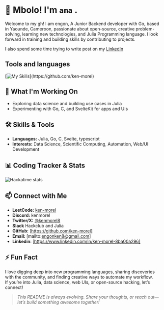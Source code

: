 # 👋 Mbolo! I'm `ama` .

Welcome to my gh! I am engon, A Junior Backend developer with Go, based in Yaounde, Cameroon, passionate about open-source, creative problem-solving, learning new technologies, and Julia Programming language. I look forward in training and building skills by contributing to projects.

I also spend some time trying to write post on my [LinkedIn](https://www.linkedin.com/in/ken-morel-8ba00a296)

## Tools and languages

[![My Skills](https://skillicons.dev/icons?perline=7&i=c,css,dart,discord,flutter,github,githubactions,gmail,go,html,linux,md,neovim,nodejs,obsidian,py,sass,stackoverflow,svelte,tailwind,ubuntu,)](https://github.com/ken-morel)

## 🌱 What I'm Working On

- Exploring data science and building use cases in Julia
- Experimenting with Go, C, and SvelteKit for apps and UIs

## 🛠️ Skills & Tools

- **Languages:** Julia, Go, C, Svelte, typescript
- **Interests:** Data Science, Scientific Computing, Automation, Web/UI Development

## 📊 Coding Tracker & Stats
![Hackatime stats](https://github-readme-stats.hackclub.dev/api/wakatime?username=19730&api_domain=hackatime.hackclub.com&&custom_title=Hackatime+Stats&layout=compact&cache_seconds=0&langs_count=8&theme=dark)

## 📫 Connect with Me

- **LeetCode:** [ken-morel](https://leetcode.com/ken-morel)
- **Discord:** kenmorel
- **Twitter/X:** [@kenmorel8](https://twitter.com/kenmorel8)
- **Slack** Hackclub and Julia
- **GitHub:** [https://github.com/ken-morel]
- **Email:** [mailto:engonken8@gmail.com]
- **Linkedin**: [https://www.linkedin.com/in/ken-morel-8ba00a296]

## ⚡ Fun Fact

I love digging deep into new programming languages, sharing discoveries with the community, and finding creative ways to automate my workflow.  
If you’re into Julia, data science, web UIs, or open-source hacking, let’s connect!


> *This README is always evolving. Share your thoughts, or reach out—let’s build something awesome together!*
